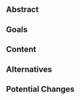 <!-- It's not necessary to follow this format, as long as you provide a coherent and structured document -->

## Abstract

<!-- An abstract is a short blurb, about a paragraph or two, succinctly describing your feature. This should mostly be "why", but can include "what". -->

## Goals

<!-- This is a numbered list clearly detailing your goals for the feature. As per usual, this should be a mixture of both why and what. -->

## Content

<!-- Now's where you get into clear detail about everything your feature does. **You should still be explaining 'why' things are that way, *as* you describe what.** Be as detailed as possible. -->

## Alternatives

<!-- Provide potential alternatives to your feature, either ones that align with your design values, or ones that don't that you suspect will be suggested. If you are including the latter, make sure to explain why you didn't choose that. -->

## Potential Changes

<!-- Most of the time you're not going to get the best design first try. It helps to try your best to predict what *could* go wrong, and suggest alternatives that can be taken, without sacrificing your design. -->
